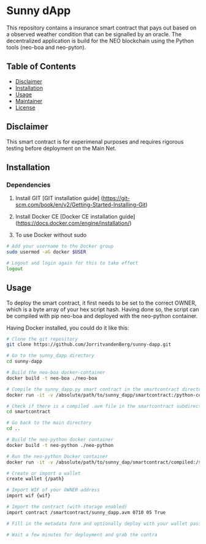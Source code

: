 # Sunny dApp
This repository contains a insurance smart contract that pays out based on a observed weather condition that can be signalled by an oracle. The decentralized application is build for the NEO blockchain using the Python tools (neo-boa and neo-pyton).

## Table of Contents

- [Disclaimer](#disclaimer)
- [Installation](#installation)
- [Usage](#usage)
- [Maintainer](#maintainer)
- [License](#license)

## Disclaimer
This smart contract is for experimenal purposes and requires rigorous testing before deployment on the Main Net.

## Installation

### Dependencies

1. Install GIT 
[GIT installation guide] (https://git-scm.com/book/en/v2/Getting-Started-Installing-Git)

2. Install Docker CE
[Docker CE installation guide] (https://docs.docker.com/engine/installation/)

3. To use Docker without sudo

``` bash
# Add your username to the Docker group
sudo usermod -aG docker $USER

# Logout and login again for this to take effect
logout
 ```

## Usage
To deploy the smart contract, it first needs to be set to the correct OWNER, which is a byte array of your hex script hash. Having done so, the script can be compiled with pip neo-boa and deployed with the neo-python container.

Having Docker installed, you could do it like this:

``` bash
# Clone the git repository
git clone https://github.com/JorritvandenBerg/sunny-dapp.git

# Go to the sunny_dapp directory
cd sunny-dapp

# Build the neo-boa docker-container
docker build -t neo-boa ./neo-boa

# Compile the sunny_dapp.py smart contract in the smartcontract directory
docker run -it -v /absolute/path/to/sunny_dapp/smartcontract:/python-contracts -v /absolute/path/to/sunny_dapp/smartcontract/compiled:/compiled-contracts neo-boa

# Check if there is a compiled .avm file in the smartcontract subdirectory
cd smartcontract

# Go back to the main directory
cd ..

# Build the neo-python docker container
docker build -t neo-python ./neo-python

# Run the neo-python Docker container
docker run -it -v /absolute/path/to/sunny_dap/smartcontract/compiled:/smartcontract neo-python

# Create or import a wallet
create wallet {/path}

# Import WIF of your OWNER address
import wif {wif}

# Import the contract (with storage enabled)
import contract /smartcontract/sunny_dapp.avm 0710 05 True

# Fill in the metadata form and optionally deploy with your wallet password after a succesful test invoke

# Wait a few minutes for deployment and grab the contra